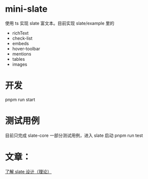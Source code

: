 # mini-slate
使用 ts 实现 slate 富文本。目前实现 slate/example 里的
- richText
- check-list
- embeds
- hover-toolbar
- mentions
- tables
- images

# 开发
pnpm run start

# 测试用例
目前只完成 slate-core 一部分测试用例，进入 slate 启动 pnpm run test


# 文章：
[了解 slate 设计（理论）](https://n1pwb3impj.feishu.cn/wiki/wikcnIO8JFKdzhW3HYJDg40zzlg)
